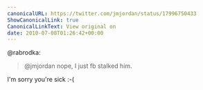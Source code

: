 ```yaml
---
canonicalURL: https://twitter.com/jmjordan/status/17996750433
ShowCanonicalLink: true
CanonicalLinkText: View original on
date: 2010-07-08T01:26:42+00:00
---
```

@rabrodka:

> @jmjordan nope, I just fb stalked him.

I'm sorry you're sick :-(
